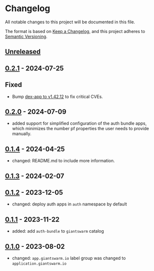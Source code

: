 # Changelog

All notable changes to this project will be documented in this file.

The format is based on [Keep a Changelog](https://keepachangelog.com/en/1.0.0/),
and this project adheres to [Semantic Versioning](https://semver.org/spec/v2.0.0.html).

## [Unreleased]

## [0.2.1] - 2024-07-25

## Fixed

- Bump [dex-app to v1.42.12](https://github.com/giantswarm/dex-app/releases/tag/v1.42.12) to fix critical CVEs.

## [0.2.0] - 2024-07-09

- added support for simplified configuration of the auth bundle apps, which minimizes the number pf properties the user needs to provide manually.

## [0.1.4] - 2024-04-25

- changed: README.md to include more information.

## [0.1.3] - 2024-02-07

## [0.1.2] - 2023-12-05

- changed: deploy auth apps in `auth` namespace by default

## [0.1.1] - 2023-11-22

- added: add `auth-bundle` to `giantswarm` catalog

## [0.1.0] - 2023-08-02

- changed: `app.giantswarm.io` label group was changed to `application.giantswarm.io`

[Unreleased]: https://github.com/giantswarm/auth-bundle/compare/v0.2.1...HEAD
[0.2.1]: https://github.com/giantswarm/auth-bundle/compare/v0.2.0...v0.2.1
[0.2.0]: https://github.com/giantswarm/auth-bundle/compare/v0.1.4...v0.2.0
[0.1.4]: https://github.com/giantswarm/auth-bundle/compare/v0.1.3...v0.1.4
[0.1.3]: https://github.com/giantswarm/auth-bundle/compare/v0.1.2...v0.1.3
[0.1.2]: https://github.com/giantswarm/auth-bundle/compare/v0.1.1...v0.1.2
[0.1.1]: https://github.com/giantswarm/auth-bundle/compare/v0.1.0...v0.1.1
[0.1.0]: https://github.com/giantswarm/auth-bundle/releases/tag/v0.1.0
